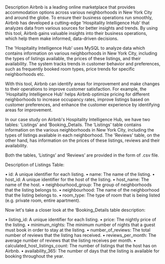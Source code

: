 Description
Airbnb is a leading online marketplace that provides accommodation options across various neighborhoods in New York City and around the globe. To ensure their business operations run smoothly, Airbnb has developed a cutting-edge 'Hospitality Intelligence Hub' that analyzes data from various sources for better insights and trends. By using this tool, Airbnb gains valuable insights into their business operations, which help them make informed, data-driven decisions.

The 'Hospitality Intelligence Hub' uses MySQL to analyze data which contains information on various neighborhoods in New York City, including the types of listings available, the prices of these listings, and their availability. The system tracks trends in customer behavior and preferences, such as frequently booked room types, price trends for specific neighborhoods etc.

With this tool, Airbnb can identify areas for improvement and make changes to their operations to improve customer satisfaction. For example, the 'Hospitality Intelligence Hub' helps Airbnb optimize pricing for different neighborhoods to increase occupancy rates, improve listings based on customer preferences, and enhance the customer experience by identifying areas for improvement.

In our case study on Airbnb's Hospitality Intelligence Hub, we have two tables: 'Listings' and ‘Booking_Details. The ‘Listings' table contains information on the various neighborhoods in New York City, including the types of listings available in each neighborhood. The 'Reviews' table, on the other hand, has information on the prices of these listings, reviews and their availability. 

Both the tables, ‘Listings’ and ‘Reviews’ are provided in the form of .csv file.

Description of Listings Table:

• id: A unique identifier for each listing.
• name: The name of the listing.
• host_id: A unique identifier for the host of the listing.
• host_name: The name of the host.
• neighbourhood_group: The group of neighborhoods that the listing belongs to.
• neighbourhood: The name of the neighborhood that the listing belongs to.
• room_type: The type of room that is being listed (e.g. private room, entire apartment).


Now let's take a closer look at the ‘Booking_Details table description:

• listing_id: A unique identifier for each listing.
• price: The nightly price of the listing.
• minimum_nights: The minimum number of nights that a guest must book in order to stay at the listing.
• number_of_reviews: The total number of reviews that the listing has received.
• reviews_per_month: The average number of reviews that the listing receives per month.
• calculated_host_listings_count: The number of listings that the host has on Airbnb.
• availability_365: The number of days that the listing is available for booking throughout the year.
